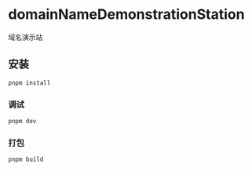 # domainNameDemonstrationStation

域名演示站

## 安装

```sh
pnpm install
```

### 调试

```sh
pnpm dev
```

### 打包

```sh
pnpm build
```

